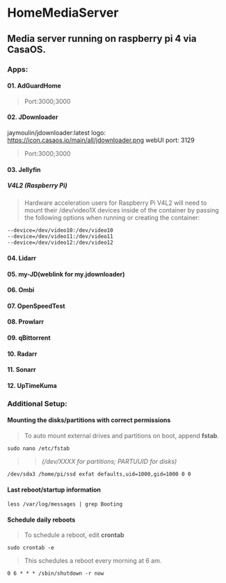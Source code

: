 # HomeMediaServer

## Media server running on raspberry pi 4 via CasaOS.

### **Apps:** 

#### 01. AdGuardHome

  > Port:3000;3000

#### 02. JDownloader
jaymoulin/jdownloader:latest
logo: https://icon.casaos.io/main/all/jdownloader.png
webUI port: 3129
> Port:3000;3000
> 

#### 03. Jellyfin

##### V4L2 (Raspberry Pi)

> Hardware acceleration users for Raspberry Pi V4L2 will need to mount their /dev/video1X devices inside of the container by passing the following options when running or creating the container: 

    --device=/dev/video10:/dev/video10
    --device=/dev/video11:/dev/video11
    --device=/dev/video12:/dev/video12  

#### 04. Lidarr
#### 05. my-JD(weblink for my.jdownloader)
#### 06. Ombi
#### 07. OpenSpeedTest
#### 08. Prowlarr
#### 09. qBittorrent
#### 10. Radarr
#### 11. Sonarr
#### 12. UpTimeKuma

### **Additional Setup:**

#### Mounting the disks/partitions with correct permissions  

> To auto mount external drives and partitions on boot, append **fstab**.  
    
    sudo nano /etc/fstab  

>> *(/dev/XXXX for partitions; PARTUUID for disks)*  

    /dev/sda3 /home/pi/ssd exfat defaults,uid=1000,gid=1000 0 0 


#### Last reboot/startup information
    
    less /var/log/messages | grep Booting
    
#### Schedule daily reboots

> To schedule a reboot, edit **crontab**
 
    sudo crontab -e

> This schedules a reboot every morning at 6 am.

    0 6 * * * /sbin/shutdown -r now
